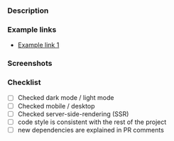 ### Description

<!-- Describe the changes here -->

### Example links

<!-- Please always add links to features which demonstrate the issue or enhancement -->

- [Example link 1](https://osmapp.org/relation/949871)

### Screenshots

### Checklist

- [ ] Checked dark mode / light mode
- [ ] Checked mobile / desktop
- [ ] Checked server-side-rendering (SSR)
- [ ] code style is consistent with the rest of the project
- [ ] new dependencies are explained in PR comments
